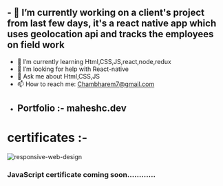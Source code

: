 






## - 🔭 I’m currently working on a client's project from last few days, it's a react native app which uses geolocation api and tracks the employees on field work
- 🌱 I’m currently learning Html,CSS,JS,react,node,redux
- 🤔 I’m looking for help with React-native
- 💬 Ask me about Html,CSS,JS
- 📫 How to reach me: Chambharem7@gmail.com
- ## Portfolio :- maheshc.dev

# certificates :-
![responsive-web-design](https://user-images.githubusercontent.com/28594629/103065573-ee6a5600-45dc-11eb-8488-6e02251b6b7e.png)

### JavaScript certificate coming soon............





